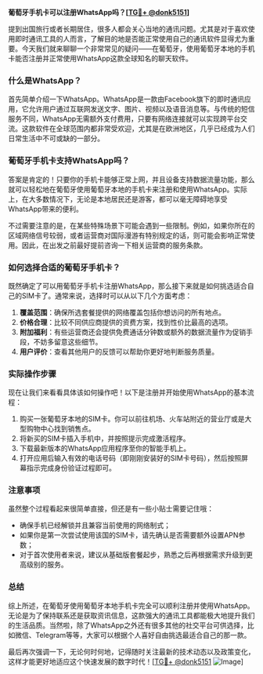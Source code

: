**葡萄牙手机卡可以注册WhatsApp吗？[[TG💪+ @donk5151](https://t.me/s/donk5151)]**

提到出国旅行或者长期居住，很多人都会关心当地的通讯问题。尤其是对于喜欢使用即时通讯工具的人而言，了解目的地是否能正常使用自己的通讯软件显得尤为重要。今天我们就来聊聊一个非常常见的疑问——在葡萄牙，使用葡萄牙本地的手机卡能否注册并正常使用WhatsApp这款全球知名的聊天软件。

### 什么是WhatsApp？

首先简单介绍一下WhatsApp。WhatsApp是一款由Facebook旗下的即时通讯应用，它允许用户通过互联网发送文字、图片、视频以及语音消息等。与传统的短信服务不同，WhatsApp无需额外支付费用，只要有网络连接就可以实现跨平台交流。这款软件在全球范围内都非常受欢迎，尤其是在欧洲地区，几乎已经成为人们日常生活中不可或缺的一部分。

### 葡萄牙手机卡支持WhatsApp吗？

答案是肯定的！只要你的手机卡能够正常上网，并且设备支持数据流量功能，那么就可以轻松地在葡萄牙使用葡萄牙本地的手机卡来注册和使用WhatsApp。实际上，在大多数情况下，无论是本地居民还是游客，都可以毫无障碍地享受WhatsApp带来的便利。

不过需要注意的是，在某些特殊场景下可能会遇到一些限制。例如，如果你所在的区域网络信号较弱，或者运营商对国际漫游有特别规定的话，则可能会影响正常使用。因此，在出发之前最好提前咨询一下相关运营商的服务条款。

### 如何选择合适的葡萄牙手机卡？

既然确定了可以用葡萄牙手机卡注册WhatsApp，那么接下来就是如何挑选适合自己的SIM卡了。通常来说，选择时可以从以下几个方面考虑：

1. **覆盖范围**：确保所选套餐提供的网络覆盖包括你想访问的所有地点。
2. **价格合理**：比较不同供应商提供的资费方案，找到性价比最高的选项。
3. **附加福利**：有些运营商还会提供免费通话分钟数或额外的数据流量作为促销手段，不妨多留意这些细节。
4. **用户评价**：查看其他用户的反馈可以帮助你更好地判断服务质量。

### 实际操作步骤

现在让我们来看看具体该如何操作吧！以下是注册并开始使用WhatsApp的基本流程：

1. 购买一张葡萄牙本地的SIM卡。你可以前往机场、火车站附近的营业厅或是大型购物中心找到销售点。
2. 将新买的SIM卡插入手机中，并按照提示完成激活程序。
3. 下载最新版本的WhatsApp应用程序至你的智能手机上。
4. 打开应用后输入有效的电话号码（即刚刚安装好的SIM卡号码），然后按照屏幕指示完成身份验证过程即可。

### 注意事项

虽然整个过程看起来很简单直接，但还是有一些小贴士需要记住哦：
- 确保手机已经解锁并且兼容当前使用的网络制式；
- 如果你是第一次尝试使用该国的SIM卡，请先确认是否需要额外设置APN参数；
- 对于首次使用者来说，建议从基础版套餐起步，熟悉之后再根据需求升级到更高级别的服务。

### 总结

综上所述，在葡萄牙使用葡萄牙本地手机卡完全可以顺利注册并使用WhatsApp。无论是为了保持联系还是获取资讯信息，这款强大的通讯工具都能极大地提升我们的生活品质。当然啦，除了WhatsApp之外还有很多其他的社交平台可供选择，比如微信、Telegram等等，大家可以根据个人喜好自由挑选最适合自己的那一款。

最后再次强调一下，无论何时何地，记得随时关注最新的技术动态以及政策变化，这样才能更好地适应这个快速发展的数字时代！[[TG💪+ @donk5151](https://t.me/s/donk5151) ![Image](https://i.postimg.cc/rwNCRYN7/Snipaste-2025-04-30-17-27-05.png)]